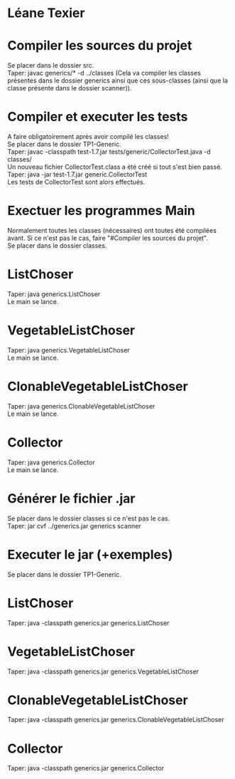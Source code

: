 # Léane Texier    
          
           
# Compiler les sources du projet     
Se placer dans le dossier src.   
Taper: javac generics/* -d ../classes (Cela va compiler les classes présentes dans le dossier generics ainsi que ces sous-classes (ainsi que la classe présente dans le dossier scanner)).   
              
             
# Compiler et executer les tests   
A faire obligatoirement après avoir compilé les classes!   
Se placer dans le dossier TP1-Generic.   
Taper: javac -classpath test-1.7.jar tests/generic/CollectorTest.java -d classes/   
Un nouveau fichier CollectorTest.class a été créé si tout s'est bien passé.   
Taper: java -jar test-1.7.jar generic.CollectorTest   
Les tests de CollectorTest sont alors effectués.   
               
               
# Exectuer les programmes Main   
Normalement toutes les classes (nécessaires) ont toutes été compilées avant. Si ce n'est pas le cas, faire "#Compiler les sources du projet".   
Se placer dans le dossier classes.   
# ListChoser   
Taper: java generics.ListChoser   
Le main se lance.   
# VegetableListChoser    
Taper: java generics.VegetableListChoser   
Le main se lance.   
# ClonableVegetableListChoser   
Taper: java generics.ClonableVegetableListChoser   
Le main se lance.   
# Collector   
Taper: java generics.Collector   
Le main se lance.   
             
             
# Générer le fichier .jar   
Se placer dans le dossier classes si ce n'est pas le cas.   
Taper: jar cvf ../generics.jar generics scanner   
              
            
# Executer le jar (+exemples)   
Se placer dans le dossier TP1-Generic.   
# ListChoser    
Taper: java -classpath generics.jar generics.ListChoser    
# VegetableListChoser    
Taper: java -classpath generics.jar generics.VegetableListChoser    
# ClonableVegetableListChoser   
Taper: java -classpath generics.jar generics.ClonableVegetableListChoser    
# Collector   
Taper: java -classpath generics.jar generics.Collector    